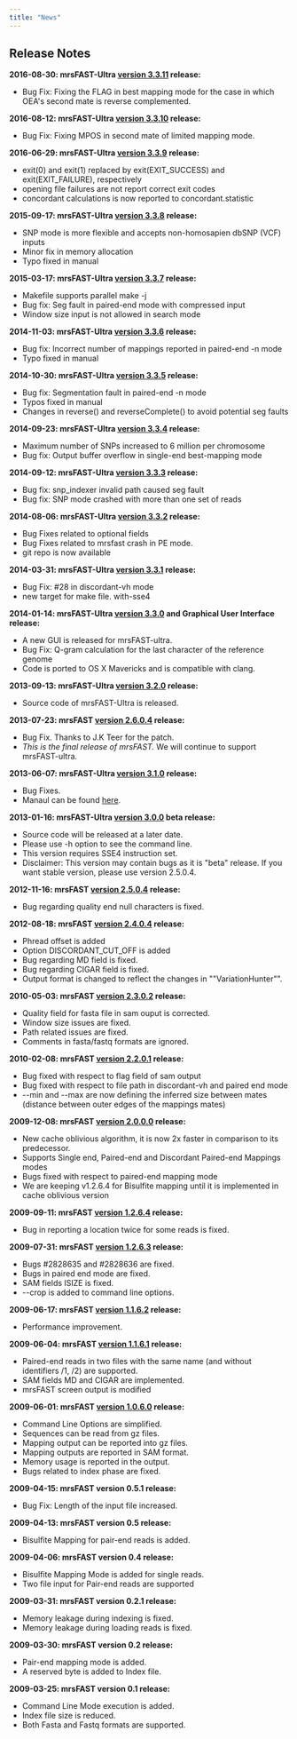 ```yaml
---
title: "News"
---
```


## Release Notes

**2016-08-30: mrsFAST-Ultra [version 3.3.11](https://github.com/sfu-compbio/mrsfast/releases/tag/v3.3.11) release:**

- Bug Fix: Fixing the FLAG in best mapping mode for the case in which OEA's second mate is reverse complemented.

**2016-08-12: mrsFAST-Ultra [version 3.3.10](https://github.com/sfu-compbio/mrsfast/releases/tag/v3.3.10) release:**

- Bug Fix: Fixing MPOS in second mate of limited mapping mode.

**2016-06-29: mrsFAST-Ultra [version 3.3.9](https://github.com/sfu-compbio/mrsfast/releases/tag/v3.3.9) release:**

- exit(0) and exit(1) replaced by exit(EXIT_SUCCESS) and exit(EXIT_FAILURE), respectively
- opening file failures are not report correct exit codes
- concordant calculations is now reported to concordant.statistic

**2015-09-17: mrsFAST-Ultra [version 3.3.8](https://github.com/sfu-compbio/mrsfast/releases/tag/v3.3.8) release:**

- SNP mode is more flexible and accepts non-homosapien dbSNP (VCF) inputs
- Minor fix in memory allocation
- Typo fixed in manual

**2015-03-17: mrsFAST-Ultra [version 3.3.7](https://github.com/sfu-compbio/mrsfast/releases/tag/v3.3.7) release:**

- Makefile supports parallel make -j
- Bug fix: Seg fault in paired-end mode with compressed input
- Window size input is not allowed in search mode

**2014-11-03: mrsFAST-Ultra [version 3.3.6](https://github.com/sfu-compbio/mrsfast/releases/tag/v3.3.6) release:**

-	Bug fix: Incorrect number of mappings reported in paired-end -n mode
-	Typo fixed in manual

**2014-10-30: mrsFAST-Ultra [version 3.3.5](https://github.com/sfu-compbio/mrsfast/releases/tag/v3.3.5) release:**

-	Bug fix: Segmentation fault in paired-end -n mode
-	Typos fixed in manual
-	Changes in reverse() and reverseComplete() to avoid potential seg faults

**2014-09-23: mrsFAST-Ultra [version 3.3.4](https://github.com/sfu-compbio/mrsfast/releases/tag/v3.3.4) release:**

-	Maximum number of SNPs increased to 6 million per chromosome
-	Bug fix: Output buffer overflow in single-end best-mapping mode

**2014-09-12: mrsFAST-Ultra [version 3.3.3](https://github.com/sfu-compbio/mrsfast/releases/tag/v3.3.3) release:**

-	Bug fix: snp_indexer invalid path caused seg fault
-	Bug fix: SNP mode crashed with more than one set of reads

**2014-08-06: mrsFAST-Ultra [version 3.3.2](https://github.com/sfu-compbio/mrsfast/releases/tag/v3.3.2) release:**

-	Bug Fixes related to optional fields
-	Bug Fixes related to mrsfast crash in PE mode.
-	git repo is now available
	
**2014-03-31: mrsFAST-Ultra [version 3.3.1](https://github.com/sfu-compbio/mrsfast/releases/tag/v3.3.1) release:**

-	Bug Fix: #28 in discordant-vh mode
-	new target for make file. with-sse4
	
**2014-01-14: mrsFAST-Ultra [version 3.3.0](https://github.com/sfu-compbio/mrsfast/releases/tag/v3.3.0) and Graphical User Interface release:**

-	A new GUI is released for mrsFAST-ultra.
-	Bug Fix: Q-gram calculation for the last character of the reference genome
-	Code is ported to OS X Mavericks and is compatible with clang.

**2013-09-13: mrsFAST-Ultra [version 3.2.0](https://github.com/sfu-compbio/mrsfast/releases/tag/v3.2.0) release:**

-	Source code of mrsFAST-Ultra is released.

**2013-07-23: mrsFAST [version 2.6.0.4](https://github.com/sfu-compbio/mrsfast/releases/tag/v2.6.0.4) release:**

-	Bug Fix. Thanks to J.K Teer for the patch.
- *This is the final release of mrsFAST.* We will continue to support mrsFAST-ultra.

**2013-06-07: mrsFAST-Ultra [version 3.1.0](https://github.com/sfu-compbio/mrsfast/releases/tag/v3.1.0) release:**

-	Bug Fixes.
-	Manaul can be found [here](http://github.com/sfu-compbio/mrsfast/blob/master/README.md).

**2013-01-16: mrsFAST-Ultra [version 3.0.0](https://github.com/sfu-compbio/mrsfast/releases/tag/v3.0.0) beta release:**

-	Source code will be released at a later date. 
-	Please use -h option to see the command line.
-	This version requires SSE4 instruction set.
-	Disclaimer: This version may contain bugs as it is "beta" release. If you want stable version, please use version 2.5.0.4.

**2012-11-16: mrsFAST [version 2.5.0.4](https://github.com/sfu-compbio/mrsfast/releases/tag/v2.5.0.4) release:**

-	Bug regarding quality end null characters is fixed.

**2012-08-18: mrsFAST [version 2.4.0.4](https://github.com/sfu-compbio/mrsfast/releases/tag/v2.4.0.4) release:**

-	Phread offset is added
-	Option DISCORDANT_CUT_OFF is added
-	Bug regarding MD field is fixed.
-	Bug regarding CIGAR field is fixed.
-	Output format is changed to reflect the changes in ""VariationHunter"".

**2010-05-03: mrsFAST [version 2.3.0.2](https://github.com/sfu-compbio/mrsfast/releases/tag/v2.3.0.2) release:**

-	Quality field for fasta file in sam ouput is corrected.
-	Window size issues are fixed.
-	Path related issues are fixed.
-	Comments in fasta/fastq formats are ignored.
	
**2010-02-08: mrsFAST [version 2.2.0.1](https://github.com/sfu-compbio/mrsfast/releases/tag/v2.2.0.1) release:**

-	Bug fixed with respect to flag field of sam output
-	Bug fixed with respect to file path in discordant-vh and paired end mode
-	--min and --max are now defining the inferred size between mates (distance between outer edges of the mappings mates)

**2009-12-08: mrsFAST [version 2.0.0.0](https://github.com/sfu-compbio/mrsfast/releases/tag/v2.0.0.0) release:**

-	New cache oblivious algorithm, it is now 2x faster in comparison to its predecessor.
-	Supports Single end, Paired-end and Discordant Paired-end Mappings modes
-	Bugs fixed with respect to paired-end mapping mode
-	We are keeping v1.2.6.4 for Bisulfite mapping until it is implemented in cache oblivious version

**2009-09-11: mrsFAST [version 1.2.6.4](https://github.com/sfu-compbio/mrsfast/releases/tag/v1.2.6.4) release:**

-	Bug in reporting a location twice for some reads is fixed.

**2009-07-31: mrsFAST [version 1.2.6.3](https://github.com/sfu-compbio/mrsfast/releases/tag/v1.2.6.3) release:**

-	Bugs #2828635 and #2828636 are fixed.
-	Bugs in paired end mode are fixed.
-	SAM fields ISIZE is fixed.
-	--crop is added to command line options.

**2009-06-17: mrsFAST [version 1.1.6.2](https://github.com/sfu-compbio/mrsfast/releases/tag/v1.1.6.2) release:**

- Performance improvement.

**2009-06-04: mrsFAST [version 1.1.6.1](https://github.com/sfu-compbio/mrsfast/releases/tag/v1.1.6.1) release:**

-	Paired-end reads in two files with the same name (and without identifiers /1, /2) are supported.
-	SAM fields MD and CIGAR are implemented.
-	mrsFAST screen output is modified

**2009-06-01: mrsFAST [version 1.0.6.0](https://github.com/sfu-compbio/mrsfast/releases/tag/v1.0.6.0) release:**

-	Command Line Options are simplified.
-	Sequences can be read from gz files.
-	Mapping output can be reported into gz files. 
-	Mapping outputs are reported in SAM format.
-	Memory usage is reported in the output.
-	Bugs related to index phase are fixed. 

**2009-04-15: mrsFAST version 0.5.1 release:**

-	Bug Fix: Length of the input file increased.

**2009-04-13: mrsFAST version 0.5 release:**

-	Bisulfite Mapping for pair-end reads is added.

**2009-04-06: mrsFAST version 0.4 release:**

-	Bisulfite Mapping Mode is added for single reads.
-	Two file input for Pair-end reads are supported

**2009-03-31: mrsFAST version 0.2.1 release:**

-	Memory leakage during indexing is fixed.
-	Memory leakage during loading reads is fixed.

**2009-03-30: mrsFAST version 0.2 release:**

-	Pair-end mapping mode is added.
-	A reserved byte is added to Index file.

**2009-03-25: mrsFAST version 0.1 release:**
			
-	Command Line Mode execution is added.
-	Index file size is reduced.
-	Both Fasta and Fastq formats are supported. 

